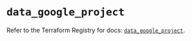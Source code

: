 # `data_google_project`

Refer to the Terraform Registry for docs: [`data_google_project`](https://registry.terraform.io/providers/hashicorp/google/6.14.0/docs/data-sources/project).
